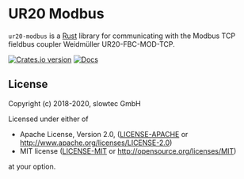 # UR20 Modbus

`ur20-modbus` is a [Rust](https://rust-lang.org) library for communicating with the
Modbus TCP fieldbus coupler Weidmüller UR20-FBC-MOD-TCP.

[![Crates.io version](https://img.shields.io/crates/v/ur20-modbus.svg)](https://crates.io/crates/ur20-modbus)
[![Docs](https://docs.rs/ur20-modbus/badge.svg)](https://docs.rs/ur20-modbus/)

## License

Copyright (c) 2018-2020, slowtec GmbH

Licensed under either of

 * Apache License, Version 2.0, ([LICENSE-APACHE](LICENSE-APACHE) or
   http://www.apache.org/licenses/LICENSE-2.0)
 * MIT license ([LICENSE-MIT](LICENSE-MIT) or
   http://opensource.org/licenses/MIT)

at your option.
